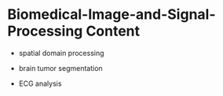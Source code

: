 # Biomedical-Image-and-Signal-Processing Content

 - spatial domain processing
 
 - brain tumor segmentation
 
 - ECG analysis

